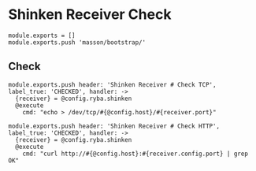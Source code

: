 
# Shinken Receiver Check

    module.exports = []
    module.exports.push 'masson/bootstrap/'

## Check

    module.exports.push header: 'Shinken Receiver # Check TCP', label_true: 'CHECKED', handler: ->
      {receiver} = @config.ryba.shinken
      @execute
        cmd: "echo > /dev/tcp/#{@config.host}/#{receiver.port}"

    module.exports.push header: 'Shinken Receiver # Check HTTP', label_true: 'CHECKED', handler: ->
      {receiver} = @config.ryba.shinken
      @execute
        cmd: "curl http://#{@config.host}:#{receiver.config.port} | grep OK"

